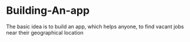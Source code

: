 # Building-An-app
The basic idea is to build an app, which helps anyone, to find vacant jobs near their geographical location
